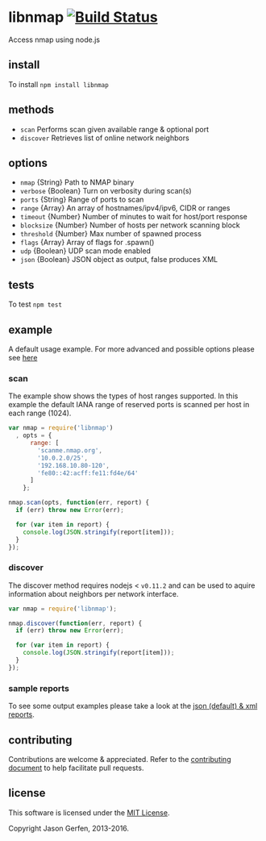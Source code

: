 # libnmap [![Build Status](https://travis-ci.org/jas-/node-libnmap.png?branch=v0.2.30)](https://travis-ci.org/jas-/node-libnmap)

Access nmap using node.js

## install ##

To install `npm install libnmap`

## methods ##

* `scan`      Performs scan given available range & optional port
* `discover`  Retrieves list of online network neighbors

## options ##

* `nmap`      {String}    Path to NMAP binary
* `verbose`   {Boolean}   Turn on verbosity during scan(s)
* `ports`     {String}    Range of ports to scan
* `range`     {Array}     An array of hostnames/ipv4/ipv6, CIDR or ranges
* `timeout`   {Number}    Number of minutes to wait for host/port response
* `blocksize` {Number}    Number of hosts per network scanning block
* `threshold` {Number}    Max number of  spawned process
* `flags`     {Array}     Array of flags for .spawn()
* `udp`       {Boolean}   UDP scan mode enabled
* `json`      {Boolean}   JSON object as output, false produces XML

## tests ##

To test `npm test`

## example ##

A default usage example. For more advanced and possible options please
see [here](https://gist.github.com/jas-/eae6b0c6e82a4e072b97)

### scan ###

The example show shows the types of host ranges supported. In this example the
default IANA range of reserved ports is scanned per host in each range (1024).

```javascript
var nmap = require('libnmap')
  , opts = {
      range: [
        'scanme.nmap.org',
        '10.0.2.0/25',
        '192.168.10.80-120',
        'fe80::42:acff:fe11:fd4e/64'
      ]
    };

nmap.scan(opts, function(err, report) {
  if (err) throw new Error(err);

  for (var item in report) {
    console.log(JSON.stringify(report[item]));
  }
});
```

### discover ###

The discover method requires nodejs < `v0.11.2` and can be used to aquire
information about neighbors per network interface.

```javascript
var nmap = require('libnmap');

nmap.discover(function(err, report) {
  if (err) throw new Error(err);

  for (var item in report) {
    console.log(JSON.stringify(report[item]));
  }
});
```

### sample reports ###

To see some output examples please take a look at the [json (default) & xml reports](https://gist.github.com/jas-/23e2a32110562388bef5).

## contributing ##

Contributions are welcome & appreciated. Refer to the [contributing document](https://github.com/jas-/node-libnmap/blob/master/CONTRIBUTING.md)
to help facilitate pull requests.

## license ##

This software is licensed under the [MIT License](https://github.com/jas-/node-libnmap/blob/master/LICENSE).

Copyright Jason Gerfen, 2013-2016.
